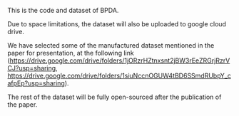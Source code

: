 This is the code and dataset of BPDA.  

Due to space limitations, the dataset will also be uploaded to google cloud drive.

We have selected some of the manufactured dataset mentioned in the paper for presentation, at the following link (https://drive.google.com/drive/folders/1jORzrHZtnxsnt2jBW3rEeZRGrjRzrVCJ?usp=sharing, https://drive.google.com/drive/folders/1siuNccnOGUW4tBD6SSmdRUbpY_cafpEp?usp=sharing). 

The rest of the dataset will be fully open-sourced after the publication of the paper.

